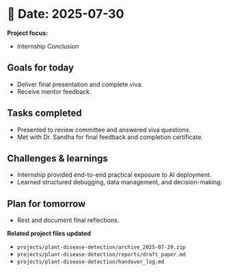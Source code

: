 # 📅 Date: 2025-07-30
**Project focus:**
- Internship Conclusion

## Goals for today
- Deliver final presentation and complete viva.  
- Receive mentor feedback.

## Tasks completed
- Presented to review committee and answered viva questions.  
- Met with Dr. Sandha for final feedback and completion certificate.  

## Challenges & learnings
- Internship provided end-to-end practical exposure to AI deployment.  
- Learned structured debugging, data management, and decision-making.

## Plan for tomorrow
- Rest and document final reflections.

**Related project files updated**
- ``projects/plant-disease-detection/archive_2025-07-29.zip``  
- ``projects/plant-disease-detection/reports/draft_paper.md``  
- ``projects/plant-disease-detection/handover_log.md``
